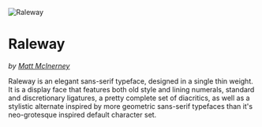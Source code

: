 ![Raleway](https://github.com/theleagueof/raleway/raw/master/images/raleway-1.jpeg)

Raleway
========
_by [Matt McInerney](http://pixelspread.com)_

Raleway is an elegant sans-serif typeface, designed in a single thin weight. It is a display face that features both old style and lining numerals, standard and discretionary ligatures, a pretty complete set of diacritics, as well as a stylistic alternate inspired by more geometric sans-serif typefaces than it's neo-grotesque inspired default character set.